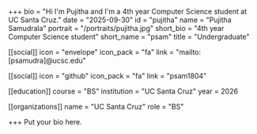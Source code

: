 +++
bio = "Hi I'm Pujitha and I'm a 4th year Computer Science student at UC Santa Cruz."
date = "2025-09-30"
id = "pujitha"
name = "Pujitha Samudrala"
portrait = "/portraits/pujitha.jpg"
short_bio = "4th year Computer Science student"
short_name = "psam"
title = "Undergraduate"

[[social]]
    icon = "envelope"
    icon_pack = "fa"
    link = "mailto:[psamudra]@ucsc.edu"

[[social]]
    icon = "github"
    icon_pack = "fa"
    link = "psam1804"

[[education]]
    course = "BS"
    institution = "UC Santa Cruz"
    year = 2026
    
[[organizations]]
    name = "UC Santa Cruz"
    role = "BS"

+++
Put your bio here.
